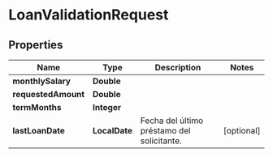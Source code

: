 

# LoanValidationRequest


## Properties

| Name | Type | Description | Notes |
|------------ | ------------- | ------------- | -------------|
|**monthlySalary** | **Double** |  |  |
|**requestedAmount** | **Double** |  |  |
|**termMonths** | **Integer** |  |  |
|**lastLoanDate** | **LocalDate** | Fecha del último préstamo del solicitante. |  [optional] |



